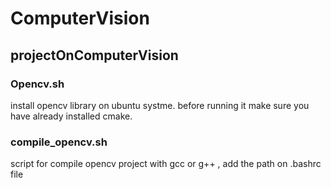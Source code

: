 # ComputerVision
## projectOnComputerVision
### Opencv.sh
install opencv library on ubuntu systme. before running it make sure you have already installed cmake.
### compile_opencv.sh
script for compile opencv project with gcc or g++ , add the path on .bashrc file
